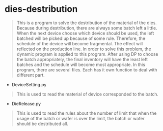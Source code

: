 # dies-destribution
>This is a program to solve the destribution of the material of the dies. Because during destribution, there are always some batch left a little. When the next device choose which device should be used, the left batched will be picked up because of some rule. Therefore, the schedule of the device will become fragmental. The effect will reflected on the production line. In order to solve this problem, the dynamic program is applied to this program. After using DP to choose the batch appropriately, the final inventory will have the least left batches and the schedule will become most appropriate.
>In this program, there are several files. Each has it own function to deal with different part.

* DeviceSetting.py
> This is used to read the material of device corresponded to the batch.

* DieRelease.py
> This is used to read the rules about the number of limit that when the usage of the batch or wafer is over the limit, the batch or wafer should be destributed all.
